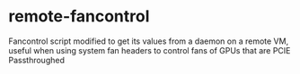 # remote-fancontrol
Fancontrol script modified to get its values from a daemon on a remote VM, useful when using system fan headers to control fans of GPUs that are PCIE Passthroughed
